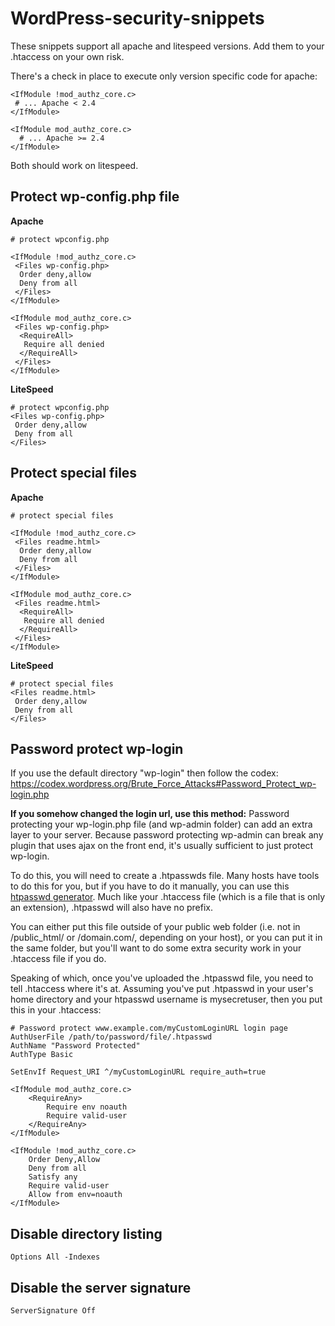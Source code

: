 # WordPress-security-snippets

These snippets support all apache and litespeed versions.
Add them to your .htaccess on your own risk.

There's a check in place to execute only version specific code for apache:
```
<IfModule !mod_authz_core.c>
 # ... Apache < 2.4
</IfModule>

<IfModule mod_authz_core.c>
  # ... Apache >= 2.4
</IfModule>
```
Both should work on litespeed.

## Protect wp-config.php file
**Apache**
```
# protect wpconfig.php

<IfModule !mod_authz_core.c>
 <Files wp-config.php>
  Order deny,allow
  Deny from all
 </Files>
</IfModule>

<IfModule mod_authz_core.c>
 <Files wp-config.php>
  <RequireAll>
   Require all denied
  </RequireAll>
 </Files>
</IfModule>
```

**LiteSpeed**
```
# protect wpconfig.php
<Files wp-config.php>
 Order deny,allow
 Deny from all
</Files>
```

## Protect special files
**Apache**
```
# protect special files

<IfModule !mod_authz_core.c>
 <Files readme.html>
  Order deny,allow
  Deny from all
 </Files>
</IfModule>

<IfModule mod_authz_core.c>
 <Files readme.html>
  <RequireAll>
   Require all denied
  </RequireAll>
 </Files>
</IfModule>
```

**LiteSpeed**
```
# protect special files
<Files readme.html>
 Order deny,allow
 Deny from all
</Files>
```

## Password protect wp-login
If you use the default directory "wp-login" then follow the codex: https://codex.wordpress.org/Brute_Force_Attacks#Password_Protect_wp-login.php

**If you somehow changed the login url, use this method:**
Password protecting your wp-login.php file (and wp-admin folder) can add an extra layer to your server. Because password protecting wp-admin can break any plugin that uses ajax on the front end, it's usually sufficient to just protect wp-login.

To do this, you will need to create a .htpasswds file. Many hosts have tools to do this for you, but if you have to do it manually, you can use this [htpasswd generator](http://www.htaccesstools.com/htpasswd-generator/). Much like your .htaccess file (which is a file that is only an extension), .htpasswd will also have no prefix.

You can either put this file outside of your public web folder (i.e. not in /public_html/ or /domain.com/, depending on your host), or you can put it in the same folder, but you'll want to do some extra security work in your .htaccess file if you do.

Speaking of which, once you've uploaded the .htpasswd file, you need to tell .htaccess where it's at. Assuming you've put .htpasswd in your user's home directory and your htpasswd username is mysecretuser, then you put this in your .htaccess: 
```
# Password protect www.example.com/myCustomLoginURL login page
AuthUserFile /path/to/password/file/.htpasswd
AuthName "Password Protected"
AuthType Basic

SetEnvIf Request_URI ^/myCustomLoginURL require_auth=true

<IfModule mod_authz_core.c>
    <RequireAny>
        Require env noauth
        Require valid-user
    </RequireAny>
</IfModule>

<IfModule !mod_authz_core.c>
    Order Deny,Allow
    Deny from all
    Satisfy any
    Require valid-user
    Allow from env=noauth
</IfModule>
```

## Disable directory listing
```
Options All -Indexes
```
## Disable the server signature
```
ServerSignature Off
```

